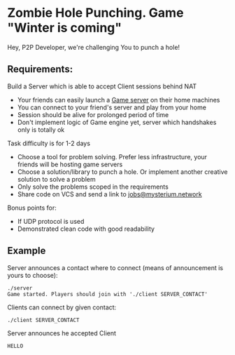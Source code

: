 # Zombie Hole Punching. Game "Winter is coming"

Hey, P2P Developer, we're challenging You to punch a hole!

## Requirements:
Build a Server which is able to accept Client sessions behind NAT

- Your friends can easily launch a [Game server](../README.md#game-rules) on their home machines
- You can connect to your friend's server and play from your home
- Session should be alive for prolonged period of time
- Don't implement logic of Game engine yet, server which handshakes only is totally ok

Task difficulty is for 1-2 days
- Choose a tool for problem solving. Prefer less infrastructure, your friends will be hosting game servers
- Choose a solution/library to punch a hole. Or implement another creative solution to solve a problem
- Only solve the problems scoped in the requirements
- Share code on VCS and send a link to jobs@mysterium.network

Bonus points for:
- If UDP protocol is used
- Demonstrated clean code with good readability

## Example

Server announces a contact where to connect (means of announcement is yours to choose):
```
./server
Game started. Players should join with './client SERVER_CONTACT'
```

Clients can connect by given contact:
```
./client SERVER_CONTACT
```

Server announces he accepted Client
```
HELLO
```
